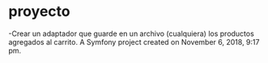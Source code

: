 proyecto
========
-Crear un adaptador que guarde en un archivo (cualquiera) los productos agregados al carrito.
A Symfony project created on November 6, 2018, 9:17 pm.
